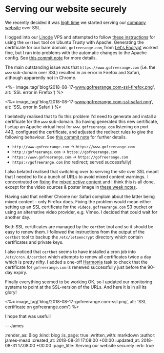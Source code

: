 Serving our website securely
============================

We recently decided it was [high time][why-ssl] we started serving our [company website](/) over SSL.

I logged into our [Linode][] VPS and attempted to follow [these instructions][certbot-trusty-apache] for using the `certbot` tool on Ubuntu Trusty with Apache. Generating the certificate for our bare domain, `gofreerange.com`, from [Let's Encrypt][] worked fine, but I ran into problems with the automatic changes to the Apache config. See [this commit note][commit-64bb8da3] for more details.

The main outstanding issue was that `https://www.gofreerange.com` (i.e. the `www` sub-domain over SSL) resulted in an error in Firefox and Safari, although apparently not in Chrome.

<%= image_tag('blog/2018-08-17-www.gofreerange.com-ssl-firefox.png', alt: 'SSL error in Firefox') %>

<%= image_tag('blog/2018-08-17-www.gofreerange.com-ssl-safari.png', alt: 'SSL error in Safari') %>

I belatedly realised that to fix this problem I'd need to generate and install a certificate for the `www` sub-domain. So having generated this new certificate, I setup an Apache virtual host for `www.gofreerange.com` listening on port 443, configured the certificate, and adjusted the redirect rules to give the following behaviour. See [this commit note][commit-b1de1398] for further details.

* `http://www.gofreerange.com` -> `https://www.gofreerange.com`
* `http://gofreerange.com` -> `https://gofreerange.com`
* `https://www.gofreerange.com` -> `https://gofreerange.com`
* `https://gofreerange.com` (no redirect; served successfully)

I also belated realised that switching over to serving the site over SSL meant that I needed to fix a bunch of URLs to avoid mixed content warnings. I concentrated on [fixing](https://github.com/freerange/site/compare/64bb8d...518650) the [mixed *active* content](https://developer.mozilla.org/en-US/docs/Web/Security/Mixed_content#Mixed_active_content) and I think this is all done, except for the video sources & poster image in [these week notes](/week-471).

Having said that neither Chrome nor Safari complain about the latter being mixed content - only Firefox does. Fixing the problem would mean either setting up an SSL certificate for the `videos.gofreerange.com` S3 bucket or using an alternative video provider, e.g. Vimeo. I decided that could wait for another day.

Both SSL certificates are managed by the `certbot` tool and so it should be easy to renew them. I followed the instructions from the output of the `certbot` tool to backup the `/etc/letsencrypt` directory which contain certificates and private keys.

I also noticed that `certbot` seems to have installed a cron job into `/etc/cron.d/certbot` which attempts to renew all certificates twice a day which is pretty nifty. I added a one-off [Harmonia][] task to check that the certificate for `gofreerange.com` is renewed successfully just before the 90-day expiry.

Finally everything seemed to be working OK, so I updated our monitoring systems to point at the SSL-version of the URLs. And here it is in all its glory!

<%= image_tag('blog/2018-08-17-gofreerange.com-ssl.png', alt: 'SSL certificate on gofreerange.com') %>

I hope that was useful!

-- James

[why-ssl]: https://www.troyhunt.com/heres-why-your-static-website-needs-https/
[Linode]: https://www.linode.com/
[certbot-trusty-apache]: https://certbot.eff.org/lets-encrypt/ubuntutrusty-apache
[Let's Encrypt]: https://letsencrypt.org/
[commit-64bb8da3]: https://github.com/freerange/site/commit/64bb8da354966cf2ce46ce2afd6c40d7962b3656
[Harmonia]: https://harmonia.io
[commit-b1de1398]: https://github.com/freerange/site/commit/b1de139837941861c219bb5ed20af8f4508bbd99

:render_as: Blog
:kind: blog
:is_page: true
:written_with: markdown
:author: james-mead
:created_at: 2018-08-31 17:08:00 +00:00
:updated_at: 2018-08-31 17:08:00 +00:00
:page_title: Serving our website securely
:erb: true
